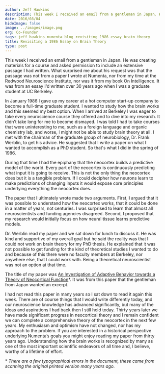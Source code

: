 ```yaml
---
author: Jeff Hawkins
description: This week I received an email from a gentleman in Japan. He was creating materials for a course and asked permission to include an extensive passage
date: 2016/08/04
hideImage: false
image: ../images/image.png
org: Co-Founder
tags: jeff hawkins numenta blog revisiting 1986 essay brain theory
title: Revisiting a 1986 Essay on Brain Theory
type: post
---
```


This week I received an email from a gentleman in Japan. He was creating
materials for a course and asked permission to include an extensive passage I
had written. What surprised me about his request was that the passage was not
from a paper I wrote at Numenta, nor from my time at the Redwood Neuroscience
Institute, nor was it from my book On Intelligence.  It was from an essay I'd
written over 30 years ago when I was a graduate student at UC Berkeley.

In January 1986 I gave up my career at a hot computer start-up company to become
a full-time graduate student. I wanted to study how the brain works and this
seemed my best option. When I arrived at Berkeley I was eager to take every
neuroscience course they offered and to dive into my research. It didn’t take
long for me to become dismayed. I was told I had to take courses that were
uninteresting to me, such as a foreign language and organic chemistry lab, and
worse, I might not be able to study brain theory at all. I met with the chairman
of the graduate group of neurobiology, Dr. Frank Werblin, to get his advice. He
suggested that I write a paper on what I wanted to accomplish as a PhD student.
So that's what I did in the spring of 1986.

During that time I had the epiphany that the neocortex builds a predictive model
of the world. Every part of the neocortex is continuously predicting what input
it is going to receive. This is not the only thing the neocortex does but it is
a tangible problem. If I could decipher how neurons learn to make predictions of
changing inputs it would expose core principles underlying everything the
neocortex does.

The paper that I ultimately wrote made two arguments. First, I argued that it
was possible to understand how the neocortex works, that it could be done in a
matter of years, not centuries. I was surprised to learn that almost all
neuroscientists and funding agencies disagreed. Second, I proposed that my
research would initially focus on how neural tissue learns predictive models.

Dr. Werblin read my paper and we sat down for lunch to discuss it. He was kind
and supportive of my overall goal but he said the reality was that I could not
work on brain theory for my PhD thesis. He explained that it was not possible to
get funding for the kind of theoretical studies I wanted to do and because of
this there were no faculty members at Berkeley, nor anywhere else, that I could
work with. Being a theoretical neuroscientist was not an option at that time.

The title of my paper was
[An Investigation of Adaptive Behavior towards a Theory of Neocortical Function](/assets/pdf/whitepapers/Hawkins1986.pdf)\*.
It was from this paper that the gentleman from Japan wanted an excerpt.

I had not read this paper in many years so I sat down to read it again this
week. There are of course things that I would write differently today, and our
neuroscience knowledge has advanced significantly, but many of the ideas and
aspirations I had back then I still hold today. Thirty years later we have made
significant progress in neocortical theory and I remain confident we can
complete a comprehensive theory of the neocortex in the next few years. My
enthusiasm and optimism have not changed, nor has my approach to the problem. If
you are interested in a historical perspective underlying Numenta’s goals you
might enjoy reading my paper from thirty years ago. Understanding how the brain
works is recognized by many as one of the most important scientific endeavors of
all time and, I believe, worthy of a lifetime of effort.

\* *There are a few typographical errors in the document, these came from
scanning the original printed version many years ago.*

